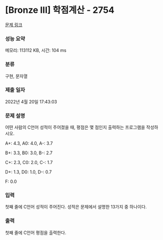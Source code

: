 # [Bronze III] 학점계산 - 2754 

[문제 링크](https://www.acmicpc.net/problem/2754) 

### 성능 요약

메모리: 113112 KB, 시간: 104 ms

### 분류

구현, 문자열

### 제출 일자

2022년 4월 20일 17:43:03

### 문제 설명

<p>어떤 사람의 C언어 성적이 주어졌을 때, 평점은 몇 점인지 출력하는 프로그램을 작성하시오.</p>

<p>A+: 4.3, A0: 4.0, A-: 3.7</p>

<p>B+: 3.3, B0: 3.0, B-: 2.7</p>

<p>C+: 2.3, C0: 2.0, C-: 1.7</p>

<p>D+: 1.3, D0: 1.0, D-: 0.7</p>

<p>F: 0.0</p>

### 입력 

 <p>첫째 줄에 C언어 성적이 주어진다. 성적은 문제에서 설명한 13가지 중 하나이다.</p>

### 출력 

 <p>첫째 줄에 C언어 평점을 출력한다.</p>


